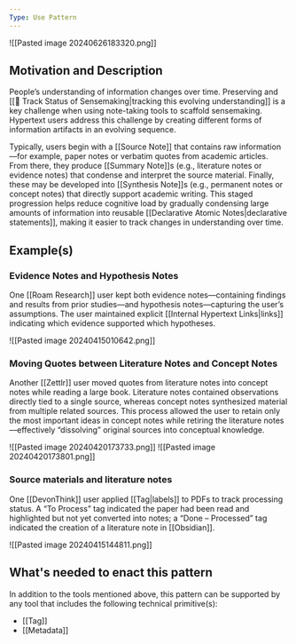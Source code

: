 ```yaml
---
Type: Use Pattern
---
```

![[Pasted image 20240626183320.png]]

## Motivation and Description

People’s understanding of information changes over time. Preserving and [[🎢 Track Status of Sensemaking|tracking this evolving understanding]] is a key challenge when using note-taking tools to scaffold sensemaking. Hypertext users address this challenge by creating different forms of information artifacts in an evolving sequence.

Typically, users begin with a [[Source Note]] that contains raw information—for example, paper notes or verbatim quotes from academic articles. From there, they produce [[Summary Note]]s (e.g., literature notes or evidence notes) that condense and interpret the source material. Finally, these may be developed into [[Synthesis Note]]s (e.g., permanent notes or concept notes) that directly support academic writing. This staged progression helps reduce cognitive load by gradually condensing large amounts of information into reusable [[Declarative Atomic Notes|declarative statements]], making it easier to track changes in understanding over time.

## Example(s)

### Evidence Notes and Hypothesis Notes

One [[Roam Research]] user kept both evidence notes—containing findings and results from prior studies—and hypothesis notes—capturing the user’s assumptions. The user maintained explicit [[Internal Hypertext Links|links]] indicating which evidence supported which hypotheses.

![[Pasted image 20240415010642.png]]

### Moving Quotes between Literature Notes and Concept Notes

Another [[Zettlr]] user moved quotes from literature notes into concept notes while reading a large book. Literature notes contained observations directly tied to a single source, whereas concept notes synthesized material from multiple related sources. This process allowed the user to retain only the most important ideas in concept notes while retiring the literature notes—effectively “dissolving” original sources into conceptual knowledge.

![[Pasted image 20240420173733.png]]
![[Pasted image 20240420173801.png]]

### Source materials and literature notes
One [[DevonThink]] user applied [[Tag|labels]] to PDFs to track processing status. A “To Process” tag indicated the paper had been read and highlighted but not yet converted into notes; a “Done – Processed” tag indicated the creation of a literature note in [[Obsidian]].

![[Pasted image 20240415144811.png]]
## What's needed to enact this pattern

In addition to the tools mentioned above, this pattern can be supported by any tool that includes the following technical primitive(s):
- [[Tag]]
- [[Metadata]]